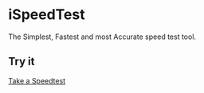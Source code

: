 # iSpeedTest

The Simplest, Fastest and most Accurate speed test tool.

## Try it
[Take a Speedtest](https://ispeedtest.xyz/)
